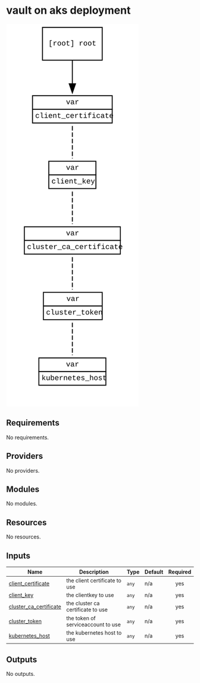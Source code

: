 <!-- BEGIN_TF_DOCS -->
# vault on aks deployment
![Diagram](./graph.svg)

## Requirements

No requirements.

## Providers

No providers.

## Modules

No modules.

## Resources

No resources.

## Inputs

| Name | Description | Type | Default | Required |
|------|-------------|------|---------|:--------:|
| <a name="input_client_certificate"></a> [client\_certificate](#input\_client\_certificate) | the client certificate to use | `any` | n/a | yes |
| <a name="input_client_key"></a> [client\_key](#input\_client\_key) | the clientkey  to use | `any` | n/a | yes |
| <a name="input_cluster_ca_certificate"></a> [cluster\_ca\_certificate](#input\_cluster\_ca\_certificate) | the cluster ca certificate to use | `any` | n/a | yes |
| <a name="input_cluster_token"></a> [cluster\_token](#input\_cluster\_token) | the token of serviceaccount to use | `any` | n/a | yes |
| <a name="input_kubernetes_host"></a> [kubernetes\_host](#input\_kubernetes\_host) | the kubernetes host to use | `any` | n/a | yes |

## Outputs

No outputs.
<!-- END_TF_DOCS -->